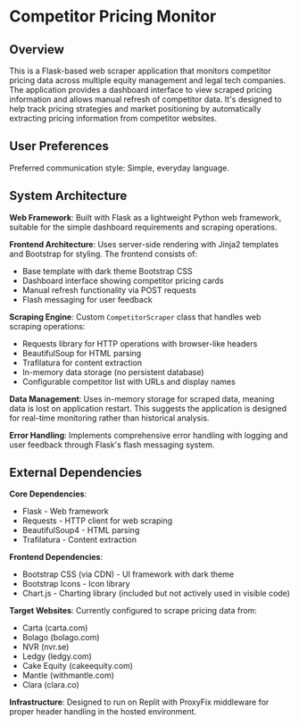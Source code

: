 # Competitor Pricing Monitor

## Overview

This is a Flask-based web scraper application that monitors competitor pricing data across multiple equity management and legal tech companies. The application provides a dashboard interface to view scraped pricing information and allows manual refresh of competitor data. It's designed to help track pricing strategies and market positioning by automatically extracting pricing information from competitor websites.

## User Preferences

Preferred communication style: Simple, everyday language.

## System Architecture

**Web Framework**: Built with Flask as a lightweight Python web framework, suitable for the simple dashboard requirements and scraping operations.

**Frontend Architecture**: Uses server-side rendering with Jinja2 templates and Bootstrap for styling. The frontend consists of:
- Base template with dark theme Bootstrap CSS
- Dashboard interface showing competitor pricing cards
- Manual refresh functionality via POST requests
- Flash messaging for user feedback

**Scraping Engine**: Custom `CompetitorScraper` class that handles web scraping operations:
- Requests library for HTTP operations with browser-like headers
- BeautifulSoup for HTML parsing
- Trafilatura for content extraction
- In-memory data storage (no persistent database)
- Configurable competitor list with URLs and display names

**Data Management**: Uses in-memory storage for scraped data, meaning data is lost on application restart. This suggests the application is designed for real-time monitoring rather than historical analysis.

**Error Handling**: Implements comprehensive error handling with logging and user feedback through Flask's flash messaging system.

## External Dependencies

**Core Dependencies**:
- Flask - Web framework
- Requests - HTTP client for web scraping
- BeautifulSoup4 - HTML parsing
- Trafilatura - Content extraction

**Frontend Dependencies**:
- Bootstrap CSS (via CDN) - UI framework with dark theme
- Bootstrap Icons - Icon library
- Chart.js - Charting library (included but not actively used in visible code)

**Target Websites**: Currently configured to scrape pricing data from:
- Carta (carta.com)
- Bolago (bolago.com) 
- NVR (nvr.se)
- Ledgy (ledgy.com)
- Cake Equity (cakeequity.com)
- Mantle (withmantle.com)
- Clara (clara.co)

**Infrastructure**: Designed to run on Replit with ProxyFix middleware for proper header handling in the hosted environment.